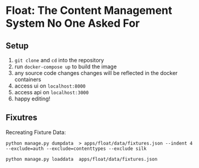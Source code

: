 # Float: The Content Management System No One Asked For

## Setup
1. `git clone` and `cd` into the repository
1. run `docker-compose up` to build the image
1. any source code changes changes will be reflected in the docker containers
1. access ui on `localhost:8000`
1. access api on `localhost:3000`
1. happy editing!

## Fixutres
Recreating Fixture Data:
```
python manage.py dumpdata  > apps/float/data/fixtures.json --indent 4 --exclude=auth --exclude=contenttypes --exclude silk
```
```
python manage.py loaddata  apps/float/data/fixtures.json
```
